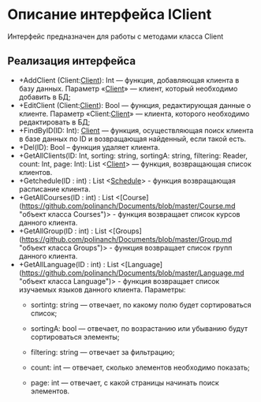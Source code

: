 # Описание интерфейса IClient
Интерфейс предназначен для работы с методами класса Client

## Реализация интерфейса
* +AddClient (Client:[Client](https://github.com/polinanch/Documents/blob/master/Client.md "объект класса Clients")): Int — функция, добавляющая клиента в базу данных. Параметр «[Client](ссылка "объект класса Client")» — клиент, 
который необходимо добавить в БД;
* +EditClient (Client:[Client](https://github.com/polinanch/Documents/blob/master/Client.md "объект класса Client")): Bool — функция, редактирующая данные о клиенте. Параметр «Client:[Client](https://github.com/gogganesko/Orho/blob/master/docs/Clients.md "объект класса Client")» — 
клиента, которого необходимо редактировать в БД;
* +FindByID(ID: Int): [Client](https://github.com/polinanch/Documents/blob/master/Client.md "объект класса Client")  — функция, осуществляющая поиск клиента в базе данных по ID и возвращающая найденный, если такой есть. 
* +Del(ID): Bool – функция удаляет клиента.
* +GetAllClients(ID: Int, sorting: string, sortingA: string, filtering: Reader, count: Int, page: Int): List <[Client](https://github.com/polinanch/Documents/blob/master/Client.md "объект класса Client")> — функция, возвращающая список клиентов. 
* +Getchedule(ID : int) : List <[Schedule](https://github.com/polinanch/Documents/blob/master/Schedule.md "объект класса Schedule")> - функция возвращающая расписание клиента.
* +GetAllCourses(ID : int) : List <[Course] (https://github.com/polinanch/Documents/blob/master/Course.md "объект класса Courses")> - функция возвращает список курсов данного клиента.
* +GetAllGroup(ID : int) : List <[Groups] (https://github.com/polinanch/Documents/blob/master/Group.md "объект класса Groups")> - функция возвращает список групп данного клиента.
* +GetAllLanguage(ID : int) :  List <[Language] (https://github.com/polinanch/Documents/blob/master/Language.md "объект класса Language")> - функция возвращает список изучаемых языков 
 данного клиента.
Параметры: 
	* sortintg: string — отвечает, по какому полю будет сортироваться список;
  
	* sortingA: bool — отвечает, по возрастанию или убыванию будут сортироваться элементы;
  
	* filtering: string — отвечает за фильтрацию;
  
	* count: int — отвечает, сколько элементов необходимо показать;
  
	* page: int — отвечает, с какой страницы начинать поиск элементов.
